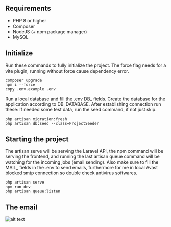 ## Requirements
- PHP 8 or higher
- Composer
- NodeJS (+ npm package manager)
- MySQL

## Initialize
Run these commands to fully initialize the project. The force flag needs for a vite plugin, running without force cause dependency error.
```
composer upgrade
npm i --force
copy .env.example .env
```

Run a local database and fill the .env DB_ fields. Create the database for the application according to DB_DATABASE. After establishing connection run these:
If needed some test data, run the seed command, if not just skip. 
```
php artisan migration:fresh
php artisan db:seed --class=ProjectSeeder
```

## Starting the project
The artisan serve will be serving the Laravel API, the npm command will be serving the frontend, and running the last artisan queue command will be watching for the incoming jobs (email sending). Also make sure to fill the MAIL_ fields in the .env to send emails, furthermore for me in local Avast blocked smtp connection so double check antivirus softwares.
```
php artisan serve
npm run dev
php artisan queue:listen
```

## The email
![alt text](https://i.ibb.co/yk1pNPh/email.png3)
